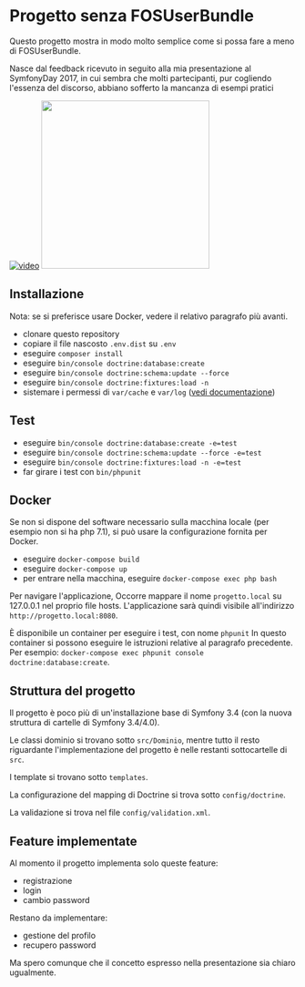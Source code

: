 Progetto senza FOSUserBundle
============================

Questo progetto mostra in modo molto semplice come si possa fare a meno di FOSUserBundle.

Nasce dal feedback ricevuto in seguito alla mia presentazione al SymfonyDay 2017, in cui sembra
che molti partecipanti, pur cogliendo l'essenza del discorso, abbiano sofferto la mancanza di
esempi pratici

[![video](https://i.vimeocdn.com/video/670922426_295x166.jpg)](https://vimeo.com/246059701)
<a href="https://www.slideshare.net/garak/disinstallare-fos-user-bundle-e-vivere-felici"><img src="https://image.slidesharecdn.com/versionesocialdisinstallarefosuserbundleeviverefelici-171022101158/95/disinstallare-fos-user-bundle-e-vivere-felici-1-638.jpg" width="295"></a>

Installazione
-------------

Nota: se si preferisce usare Docker, vedere il relativo paragrafo più avanti.

* clonare questo repository
* copiare il file nascosto `.env.dist` su `.env`
* eseguire `composer install`
* eseguire `bin/console doctrine:database:create`
* eseguire `bin/console doctrine:schema:update --force`
* eseguire `bin/console doctrine:fixtures:load -n`
* sistemare i permessi di `var/cache` e `var/log`
  ([vedi documentazione](http://symfony.com/doc/3.4/setup/file_permissions.html))

Test
----

* eseguire `bin/console doctrine:database:create -e=test`
* eseguire `bin/console doctrine:schema:update --force -e=test`
* eseguire `bin/console doctrine:fixtures:load -n -e=test`
* far girare i test con `bin/phpunit`


Docker
------

Se non si dispone del software necessario sulla macchina locale (per esempio non si ha
php 7.1), si può usare la configurazione fornita per Docker.

* eseguire `docker-compose build`
* eseguire `docker-compose up`
* per entrare nella macchina, eseguire `docker-compose exec php bash`

Per navigare l'applicazione, Occorre mappare il nome `progetto.local` su 127.0.0.1 nel proprio file hosts.
L'applicazione sarà quindi visibile all'indirizzo `http://progetto.local:8080`.

È disponibile un container per eseguire i test, con nome `phpunit`
In questo container si possono eseguire le istruzioni relative al paragrafo precedente.
Per esempio: `docker-compose exec phpunit console doctrine:database:create`.

Struttura del progetto
----------------------

Il progetto è poco più di un'installazione base di Symfony 3.4 (con la nuova struttura di
cartelle di Symfony 3.4/4.0).

Le classi dominio si trovano sotto `src/Dominio`, mentre tutto il resto riguardante
l'implementazione del progetto è nelle restanti sottocartelle di `src`.

I template si trovano sotto `templates`.

La configurazione del mapping di Doctrine si trova sotto `config/doctrine`.

La validazione si trova nel file `config/validation.xml`.

Feature implementate
--------------------

Al momento il progetto implementa solo queste feature:

* registrazione
* login
* cambio password

Restano da implementare:

* gestione del profilo
* recupero password

Ma spero comunque che il concetto espresso nella presentazione sia chiaro ugualmente.
